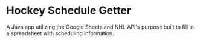 # Hockey Schedule Getter 
A Java app utilizing the Google Sheets and NHL API's purpose built to fill in a spreadsheet with scheduling information.
